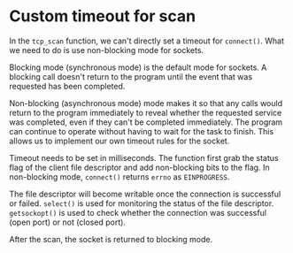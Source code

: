# Custom timeout for scan

In the `tcp_scan` function, we can't directly set a timeout for `connect()`. What we need to do is use non-blocking mode for sockets.

Blocking mode (synchronous mode) is the default mode for sockets. A blocking call doesn't return to the program until the event that was requested has been completed.

Non-blocking (asynchronous mode) mode makes it so that any calls would return to the program immediately to reveal whether the requested service was completed, even if they can't be completed immediately. The program can continue to operate without having to wait for the task to finish. This allows us to implement our own timeout rules for the socket.

Timeout needs to be set in milliseconds. The function first grab the status flag of the client file descriptor and add non-blocking bits to the flag. In non-blocking mode, `connect()` returns `errno` as `EINPROGRESS`.

The file descriptor will become writable once the connection is successful or failed. `select()` is used for monitoring the status of the file descriptor. `getsockopt()` is used to check whether the connection was successful (open port) or not (closed port). 

After the scan, the socket is returned to blocking mode.
